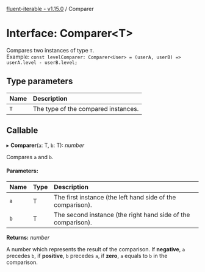 [fluent-iterable - v1.15.0](../README.md) / Comparer

# Interface: Comparer<T\>

Compares two instances of type `T`.<br>
  Example: `const levelComparer: Comparer<User> = (userA, userB) => userA.level - userB.level;`

## Type parameters

| Name | Description |
| :------ | :------ |
| `T` | The type of the compared instances. |

## Callable

▸ **Comparer**(`a`: T, `b`: T): *number*

Compares `a` and `b`.

#### Parameters:

| Name | Type | Description |
| :------ | :------ | :------ |
| `a` | T | The first instance (the left hand side of the comparison). |
| `b` | T | The second instance (the right hand side of the comparison). |

**Returns:** *number*

A number which represents the result of the comparison. If **negative**, `a` precedes `b`, if **positive**, `b` precedes `a`, if **zero**, `a` equals to `b` in the comparison.
